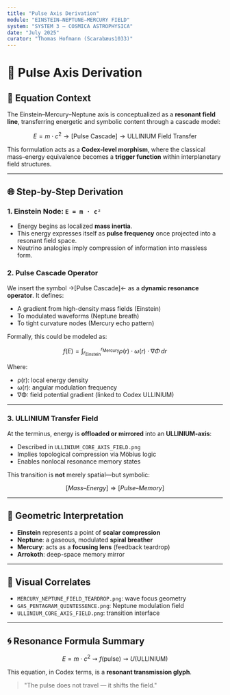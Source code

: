 ```yaml
---
title: "Pulse Axis Derivation"
module: "EINSTEIN–NEPTUNE–MERCURY FIELD"
system: "SYSTEM 3 – COSMICA ASTROPHYSICA"
date: "July 2025"
curator: "Thomas Hofmann (Scarabæus1033)"
---
```


# 📐 Pulse Axis Derivation

## 🧩 Equation Context

The Einstein–Mercury–Neptune axis is conceptualized as a **resonant field line**, transferring energetic and symbolic content through a cascade model:

```math
E = m \cdot c^2 \longrightarrow \text{[Pulse Cascade]} \longrightarrow \text{ULLINIUM Field Transfer}
```

This formulation acts as a **Codex-level morphism**, where the classical mass–energy equivalence becomes a **trigger function** within interplanetary field structures.

---

## 🌐 Step-by-Step Derivation

### 1. **Einstein Node**: `E = m · c²`

- Energy begins as localized **mass inertia**.
- This energy expresses itself as **pulse frequency** once projected into a resonant field space.
- Neutrino analogies imply compression of information into massless form.

### 2. **Pulse Cascade Operator**

We insert the symbol →[Pulse Cascade]← as a **dynamic resonance operator**. It defines:

- A gradient from high-density mass fields (Einstein)
- To modulated waveforms (Neptune breath)
- To tight curvature nodes (Mercury echo pattern)

Formally, this could be modeled as:

```math
f(E) = \int_{r_\text{Einstein}}^{r_\text{Mercury}} \rho(r) \cdot \omega(r) \cdot \nabla \Phi \, dr
```

Where:
- ρ(r): local energy density
- ω(r): angular modulation frequency
- ∇Φ: field potential gradient (linked to Codex ULLINIUM)

---

### 3. **ULLINIUM Transfer Field**

At the terminus, energy is **offloaded or mirrored** into an **ULLINIUM-axis**:

- Described in `ULLINIUM_CORE_AXIS_FIELD.png`
- Implies topological compression via Möbius logic
- Enables nonlocal resonance memory states

This transition is **not** merely spatial—but symbolic:

```math
[Mass–Energy] \Rightarrow [Pulse–Memory]
```

---

## 🔺 Geometric Interpretation

- **Einstein** represents a point of **scalar compression**
- **Neptune**: a gaseous, modulated **spiral breather**
- **Mercury**: acts as a **focusing lens** (feedback teardrop)
- **Arrokoth**: deep-space memory mirror

---

## 📎 Visual Correlates

- `MERCURY_NEPTUNE_FIELD_TEARDROP.png`: wave focus geometry
- `GAS_PENTAGRAM_QUINTESSENCE.png`: Neptune modulation field
- `ULLINIUM_CORE_AXIS_FIELD.png`: transition interface

---

## 🌀 Resonance Formula Summary

```math
E = m \cdot c^2 \rightsquigarrow f(\text{pulse}) \rightsquigarrow U(\text{ULLINIUM})
```

This equation, in Codex terms, is a **resonant transmission glyph**.

> "The pulse does not travel — it shifts the field."

